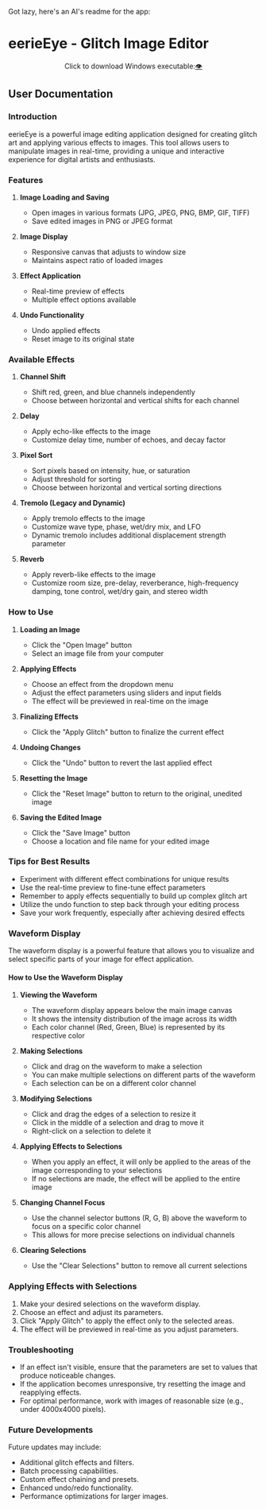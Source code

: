 Got lazy, here's an AI's readme for the app: 
# eerieEye - Glitch Image Editor

<p align="center">
  Click to download Windows executable:<a href="https://github.com/eerietheery/eerie_eye/releases/download/main/eerieEye.exe">👁️</a>
</p>

## User Documentation

### Introduction
eerieEye is a powerful image editing application designed for creating glitch art and applying various effects to images. This tool allows users to manipulate images in real-time, providing a unique and interactive experience for digital artists and enthusiasts.

### Features

1. **Image Loading and Saving**
   - Open images in various formats (JPG, JPEG, PNG, BMP, GIF, TIFF)
   - Save edited images in PNG or JPEG format

2. **Image Display**
   - Responsive canvas that adjusts to window size
   - Maintains aspect ratio of loaded images

3. **Effect Application**
   - Real-time preview of effects
   - Multiple effect options available

4. **Undo Functionality**
   - Undo applied effects
   - Reset image to its original state

### Available Effects

1. **Channel Shift**
   - Shift red, green, and blue channels independently
   - Choose between horizontal and vertical shifts for each channel

2. **Delay**
   - Apply echo-like effects to the image
   - Customize delay time, number of echoes, and decay factor

3. **Pixel Sort**
   - Sort pixels based on intensity, hue, or saturation
   - Adjust threshold for sorting
   - Choose between horizontal and vertical sorting directions

4. **Tremolo (Legacy and Dynamic)**
   - Apply tremolo effects to the image
   - Customize wave type, phase, wet/dry mix, and LFO
   - Dynamic tremolo includes additional displacement strength parameter

5. **Reverb**
   - Apply reverb-like effects to the image
   - Customize room size, pre-delay, reverberance, high-frequency damping, tone control, wet/dry gain, and stereo width

### How to Use

1. **Loading an Image**
   - Click the "Open Image" button
   - Select an image file from your computer

2. **Applying Effects**
   - Choose an effect from the dropdown menu
   - Adjust the effect parameters using sliders and input fields
   - The effect will be previewed in real-time on the image

3. **Finalizing Effects**
   - Click the "Apply Glitch" button to finalize the current effect

4. **Undoing Changes**
   - Click the "Undo" button to revert the last applied effect

5. **Resetting the Image**
   - Click the "Reset Image" button to return to the original, unedited image

6. **Saving the Edited Image**
   - Click the "Save Image" button
   - Choose a location and file name for your edited image

### Tips for Best Results

- Experiment with different effect combinations for unique results
- Use the real-time preview to fine-tune effect parameters
- Remember to apply effects sequentially to build up complex glitch art
- Utilize the undo function to step back through your editing process
- Save your work frequently, especially after achieving desired effects

### Waveform Display

The waveform display is a powerful feature that allows you to visualize and select specific parts of your image for effect application.

#### How to Use the Waveform Display

1. **Viewing the Waveform**
   - The waveform display appears below the main image canvas
   - It shows the intensity distribution of the image across its width
   - Each color channel (Red, Green, Blue) is represented by its respective color

2. **Making Selections**
   - Click and drag on the waveform to make a selection
   - You can make multiple selections on different parts of the waveform
   - Each selection can be on a different color channel

3. **Modifying Selections**
   - Click and drag the edges of a selection to resize it
   - Click in the middle of a selection and drag to move it
   - Right-click on a selection to delete it

4. **Applying Effects to Selections**
   - When you apply an effect, it will only be applied to the areas of the image corresponding to your selections
   - If no selections are made, the effect will be applied to the entire image

5. **Changing Channel Focus**
   - Use the channel selector buttons (R, G, B) above the waveform to focus on a specific color channel
   - This allows for more precise selections on individual channels

6. **Clearing Selections**
   - Use the "Clear Selections" button to remove all current selections

### Applying Effects with Selections

1. Make your desired selections on the waveform display.
2. Choose an effect and adjust its parameters.
3. Click "Apply Glitch" to apply the effect only to the selected areas.
4. The effect will be previewed in real-time as you adjust parameters.

### Troubleshooting

- If an effect isn't visible, ensure that the parameters are set to values that produce noticeable changes.
- If the application becomes unresponsive, try resetting the image and reapplying effects.
- For optimal performance, work with images of reasonable size (e.g., under 4000x4000 pixels).

### Future Developments

Future updates may include:
- Additional glitch effects and filters.
- Batch processing capabilities.
- Custom effect chaining and presets.
- Enhanced undo/redo functionality.
- Performance optimizations for larger images.
